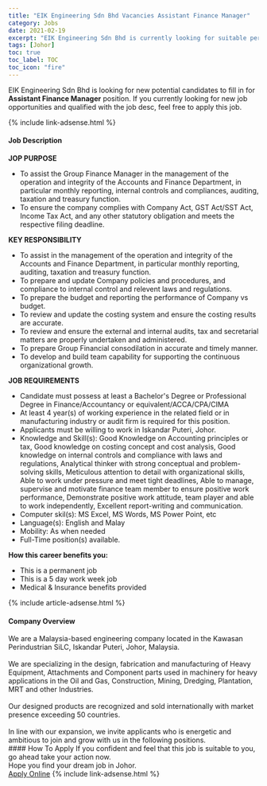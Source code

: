 ```yaml
---
title: "EIK Engineering Sdn Bhd Vacancies Assistant Finance Manager" 
category: Jobs 
date: 2021-02-19 
excerpt: "EIK Engineering Sdn Bhd is currently looking for suitable person to fill in the Assistant Finance Manager which based in Johor" 
tags: [Johor] 
toc: true 
toc_label: TOC 
toc_icon: "fire" 
--- 
```


<p>EIK Engineering Sdn Bhd is looking for new potential candidates to fill in for <b>Assistant Finance Manager</b> position. If you currently looking for new job opportunities and qualified with the job desc, feel free to apply this job.
</p>{% include link-adsense.html %} 
<div><div><h4>Job Description</h4></div><div><div><span><div><div><strong>JOP PURPOSE</strong></div><ul><li>To assist the Group Finance Manager in the management of the operation and integrity of the Accounts and Finance Department, in particular monthly reporting, internal controls and compliances, auditing, taxation and treasury function.</li><li>To ensure the company complies with Company Act, GST Act/SST Act, Income Tax Act, and any other statutory obligation and meets the respective filing deadline.</li></ul><div><strong>KEY RESPONSIBILITY&#160;</strong></div><ul><li>To assist in the management of the operation and integrity of the Accounts and Finance Department, in particular monthly reporting, auditing, taxation and treasury function.</li><li>To prepare and update Company policies and procedures, and compliance to internal control and relevent laws and regulations.</li><li>To prepare the budget and reporting the performance of Company vs budget.</li><li>To review and update the costing system and ensure the costing results are accurate.</li><li>To review and ensure the external and internal audits, tax and secretarial matters are properly undertaken and administered.</li><li>To prepare Group Financial consodilation in accurate and timely manner.</li><li>To develop and build team capability for supporting the continuous organizational growth.</li></ul><div><strong>JOB REQUIREMENTS</strong></div><ul><li>Candidate must possess at least a Bachelor's Degree or Professional Degree in Finance/Accountancy or equivalent/ACCA/CPA/CIMA</li><li>At least 4 year(s) of working experience in the related field or in manufacturing industry or audit firm is required for this position.</li><li>Applicants must be willing to work in Iskandar Puteri, Johor.</li><li>Knowledge and Skill(s): Good Knowledge on Accounting principles or tax, Good knowledge on costing concept and cost analysis, Good knowledge on internal controls and compliance with laws and regulations, Analytical thinker with strong conceptual and problem-solving skills, Meticulous attention to detail with organizational skills, Able to work under pressure and meet tight deadlines, Able to manage, supervise and motivate finance team member to ensure positive work performance, Demonstrate positive work attitude, team player and able to work independently, Excellent report-writing and communication.</li><li>Computer skil(s): MS Excel, MS Words, MS Power Point, etc</li><li>Language(s): English and Malay</li><li>Mobility: As when needed</li><li>Full-Time position(s) available.</li></ul><div><strong>How this career benefits you:</strong></div><ul><li>This is a permanent job</li><li>This is a 5 day work week job</li><li>Medical &amp; Insurance benefits provided</li></ul></div></span></div></div></div> 
{% include article-adsense.html %} 
<div><div><h4>Company Overview</h4></div><div><div><span><div><div>
	We are a Malaysia-based engineering company located in the Kawasan Perindustrian SiLC, Iskandar Puteri,&#160;Johor, Malaysia.</div>
<div>
<br>
	We are specializing in the design, fabrication and manufacturing of Heavy Equipment, Attachments and Component parts used in machinery for heavy applications in the Oil and Gas, Construction, Mining, Dredging, Plantation, MRT and other Industries.</div>
<div>
<br>
	Our designed products&#160;are recognized and sold internationally with market presence exceeding 50 countries.</div>
<div>
<br>
	In line with our expansion, we invite applicants who is energetic and ambitious to join and grow with us in the following positions.</div></div></span></div></div></div> 
#### How To Apply 
If you confident and feel that this job is suitable to you, go ahead take your action now. <br/> 
Hope you find your dream job in Johor. <br/> 
<a href="https://www.jobstreet.com.my/en/job/assistant-finance-manager-4485782?jobId=jobstreet-my-job-4485782&" class="btn btn--info" target="_blank" rel="nofollow noopenner">Apply Online</a> 
{% include link-adsense.html %} 